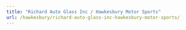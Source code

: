 ```yaml
---
title: "Richard Auto Glass Inc / Hawkesbury Motor Sports"
url: /hawkesbury/richard-auto-glass-inc-hawkesbury-motor-sports/
---
```

